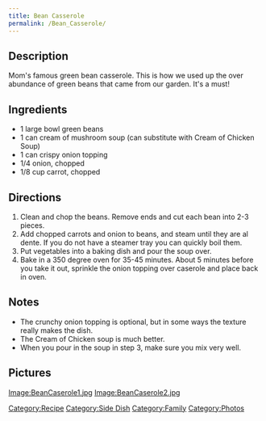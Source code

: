 ```yaml
---
title: Bean Casserole
permalink: /Bean_Casserole/
---
```


Description
-----------

Mom's famous green bean casserole. This is how we used up the over abundance of green beans that came from our garden. It's a must!

Ingredients
-----------

-   1 large bowl green beans
-   1 can cream of mushroom soup (can substitute with Cream of Chicken Soup)
-   1 can crispy onion topping
-   1/4 onion, chopped
-   1/8 cup carrot, chopped

Directions
----------

1.  Clean and chop the beans. Remove ends and cut each bean into 2-3 pieces.
2.  Add chopped carrots and onion to beans, and steam until they are al dente. If you do not have a steamer tray you can quickly boil them.
3.  Put vegetables into a baking dish and pour the soup over.
4.  Bake in a 350 degree oven for 35-45 minutes. About 5 minutes before you take it out, sprinkle the onion topping over caserole and place back in oven.

Notes
-----

-   The crunchy onion topping is optional, but in some ways the texture really makes the dish.
-   The Cream of Chicken soup is much better.
-   When you pour in the soup in step 3, make sure you mix very well.

Pictures
--------

[Image:BeanCaserole1.jpg](/Image:BeanCaserole1.jpg "wikilink") [Image:BeanCaserole2.jpg](/Image:BeanCaserole2.jpg "wikilink")

[Category:Recipe](/Category:Recipe "wikilink") [Category:Side Dish](/Category:Side_Dish "wikilink") [Category:Family](/Category:Family "wikilink") [Category:Photos](/Category:Photos "wikilink")
